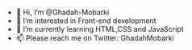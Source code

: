- 👋 Hi, I’m @Ghadah-Mobarki
- 👀 I’m interested in Front-end development
- 🌱 I’m currently learning HTML,CSS and JavaScript
- 📫 Please reach me on Twitter: GhadahMobarki

<!---
Ghadah-Mobarki/Ghadah-Mobarki is a ✨ special ✨ repository because its `README.md` (this file) appears on your GitHub profile.
You can click the Preview link to take a look at your changes.
--->
